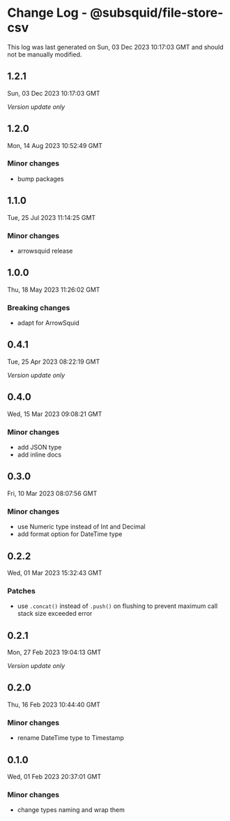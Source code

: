 # Change Log - @subsquid/file-store-csv

This log was last generated on Sun, 03 Dec 2023 10:17:03 GMT and should not be manually modified.

## 1.2.1
Sun, 03 Dec 2023 10:17:03 GMT

_Version update only_

## 1.2.0
Mon, 14 Aug 2023 10:52:49 GMT

### Minor changes

- bump packages

## 1.1.0
Tue, 25 Jul 2023 11:14:25 GMT

### Minor changes

- arrowsquid release

## 1.0.0
Thu, 18 May 2023 11:26:02 GMT

### Breaking changes

- adapt for ArrowSquid

## 0.4.1
Tue, 25 Apr 2023 08:22:19 GMT

_Version update only_

## 0.4.0
Wed, 15 Mar 2023 09:08:21 GMT

### Minor changes

- add JSON type
- add inline docs

## 0.3.0
Fri, 10 Mar 2023 08:07:56 GMT

### Minor changes

- use Numeric type instead of Int and Decimal
- add format option for DateTime type

## 0.2.2
Wed, 01 Mar 2023 15:32:43 GMT

### Patches

- use `.concat()` instead of `.push()` on flushing to prevent maximum call stack size exceeded error

## 0.2.1
Mon, 27 Feb 2023 19:04:13 GMT

_Version update only_

## 0.2.0
Thu, 16 Feb 2023 10:44:40 GMT

### Minor changes

- rename DateTime type to Timestamp

## 0.1.0
Wed, 01 Feb 2023 20:37:01 GMT

### Minor changes

- change types naming and wrap them

